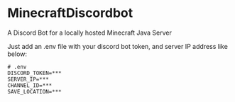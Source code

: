 # MinecraftDiscordbot
 A Discord Bot for a locally hosted Minecraft Java Server


Just add an .env file with your discord bot token, and server IP address like below:

```
# .env
DISCORD_TOKEN=***
SERVER_IP=***
CHANNEL_ID=***
SAVE_LOCATION=***
```

